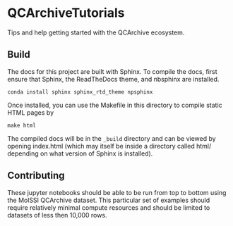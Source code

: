 # QCArchiveTutorials

Tips and help getting started with the QCArchive ecosystem.

## Build

The docs for this project are built with Sphinx. To compile the docs, first ensure that Sphinx, the ReadTheDocs theme, and nbsphinx are installed.

```
conda install sphinx sphinx_rtd_theme npsphinx 
```

Once installed, you can use the Makefile in this directory to compile static HTML pages by

```
make html
```

The compiled docs will be in the `_build` directory and can be viewed by
opening index.html (which may itself be inside a directory called html/
depending on what version of Sphinx is installed).

## Contributing

These jupyter notebooks should be able to be run from top to bottom using the
MolSSI QCArchive dataset. This particular set of examples should require
relatively minimal compute resources and should be limited to datasets of less
then 10,000 rows.

